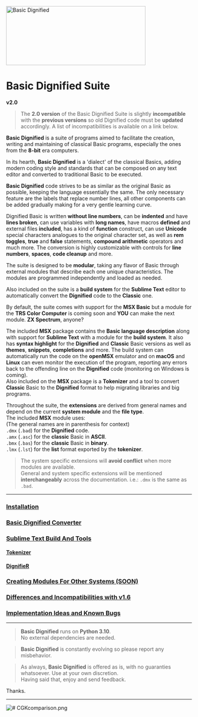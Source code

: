 <img src="https://github.com/farique1/basic-dignified/blob/main/Images/BasicDignifiedSuite_Logo-160.png" alt="Basic Dignified" width="378" height="160">    # Basic Dignified Suite  **v2.0**    > The **2.0 version** of the Basic Dignified Suite is slightly **incompatible** with the **previous versions** so old Dignified code must be **updated** accordingly. A list of incompatibilities is available on a link below.    **Basic Dignified** is a suite of programs aimed to facilitate the creation, writing and maintaining of classical Basic programs, especially the ones from the **8-bit** era computers.    In its hearth, **Basic Dignified** is a 'dialect' of the classical Basics, adding modern coding style and standards that can be composed on any text editor and converted to traditional Basic to be executed.    **Basic Dignified** code strives to be as similar as the original Basic as possible, keeping the language essentially the same. The only necessary feature are the labels that replace number lines, all other components can be added gradually making for a very gentle learning curve.    Dignified Basic is written **without line numbers**, can be **indented**  and have **lines broken**, can use variables with **long names**, have macros **defined** and external files **included**, has a kind of **function** construct, can use **Unicode** special characters analogues to the original character set, as well as **rem toggles**, **true** and **false** statements, **compound arithmetic** operators and much more.  The conversion is highly customizable with controls for **line numbers**, **spaces**, **code cleanup** and more.    The suite is designed to be **modular**, taking any flavor of Basic through external modules that describe each one unique characteristics. The modules are programmed independently and loaded as needed.     Also included on the suite is a **build system** for the **Sublime Text** editor to automatically convert the **Dignified** code to the **Classic** one.    By default, the suite comes with support for the **MSX Basic** but a module for the **TRS Color Computer** is coming soon and **YOU** can make the next module. **ZX Spectrum**, anyone?    The included **MSX** package contains the **Basic language description** along with support for **Sublime Text** with a module for the **build system**. It also has **syntax highlight** for the **Dignified** and **Classic** Basic versions as well as **themes**, **snippets**, **completions** and more. The build system can automatically run the code on the **openMSX** emulator and on **macOS** and **Linux** can even monitor the execution of the program, reporting any errors back to the offending line on the **Dignified** code (monitoring on Windows is coming).  Also included on the **MSX** package is a **Tokenizer** and a tool to convert **Classic** Basic to the **Dignified** format to help migrating libraries and big programs.    Throughout the suite, the **extensions** are derived from general names and depend on the current **system module** and the **file type**.  The included **MSX** module uses:  (The general names are in parenthesis for context)  `.dmx` (`.bad`) for the **Dignified** code.  `.amx` (`.asc`) for the **classic** Basic in **ASCII**.  `.bmx` (`.bas`) for the **classic** Basic in **binary**.  `.lmx` (`.lst`) for the **list** format exported by the **tokenizer**.    > The  system specific extensions will **avoid conflict** when more modules are available.  > General and system specific extensions will be mentioned **interchangeably** across the documentation. i.e.: `.dmx` is the same as `.bad`.    ---  ### [Installation](https://github.com/farique1/basic-dignified/blob/master/Documentation/INSTALLATION.md)    ### [Basic Dignified Converter](https://github.com/farique1/basic-dignified/blob/master/Documentation/BASIC_DIGNIFIED.md)    ### [Sublime Text Build And Tools](https://github.com/farique1/basic-dignified/blob/master/Documentation/SUBLIME_TOOLS.md)    #### [Tokenizer](https://github.com/farique1/basic-dignified/blob/master/Documentation/TOKENIZER.md)    #### [DignifieR](https://github.com/farique1/basic-dignified/blob/master/Documentation/DIGNIFIER.md)    ### [Creating Modules For Other Systems (SOON)](https://github.com/farique1/basic-dignified/blob/master/Documentation/NEW_MODULES.md)    ### [Differences and Incompatibilities with v1.6](https://github.com/farique1/basic-dignified/blob/master/Documentation/DIFFERENCES.md)    ### [Implementation Ideas and Known Bugs](https://github.com/farique1/basic-dignified/blob/master/Documentation/IMPLEMENTATIONS.md)  ---    > **Basic Dignified** runs on **Python 3.10**.  > No external dependencies are needed.    >**Basic Dignified** is constantly evolving so please report any misbehavior.    > As always, **Basic Dignified** is offered as is, with no guaranties whatsoever. Use at your own discretion.  Having said that, enjoy and send feedback.    Thanks.    ---     ![# CGKcomparison.png](https://github.com/farique1/basic-dignified/blob/main/Images/CGKcomparison.png)    